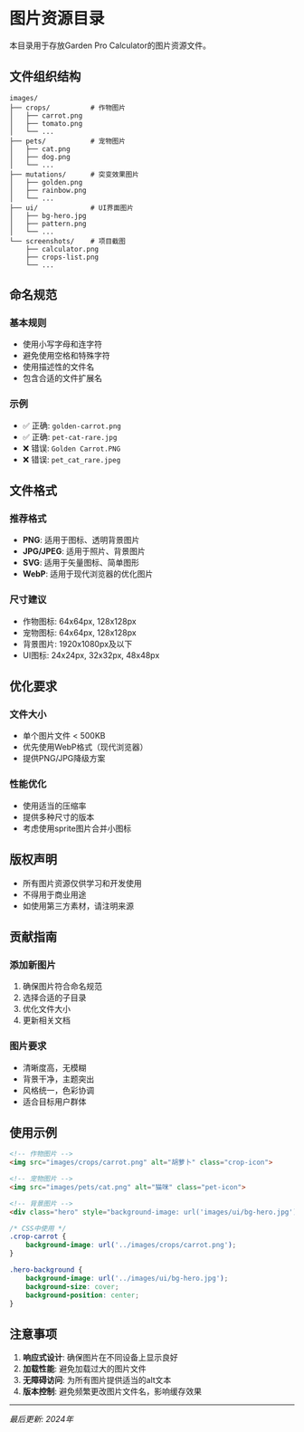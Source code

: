 # 图片资源目录

本目录用于存放Garden Pro Calculator的图片资源文件。

## 文件组织结构

```
images/
├── crops/          # 作物图片
│   ├── carrot.png
│   ├── tomato.png
│   └── ...
├── pets/           # 宠物图片
│   ├── cat.png
│   ├── dog.png
│   └── ...
├── mutations/      # 突变效果图片
│   ├── golden.png
│   ├── rainbow.png
│   └── ...
├── ui/             # UI界面图片
│   ├── bg-hero.jpg
│   ├── pattern.png
│   └── ...
└── screenshots/    # 项目截图
    ├── calculator.png
    ├── crops-list.png
    └── ...
```

## 命名规范

### 基本规则
- 使用小写字母和连字符
- 避免使用空格和特殊字符
- 使用描述性的文件名
- 包含合适的文件扩展名

### 示例
- ✅ 正确: `golden-carrot.png`
- ✅ 正确: `pet-cat-rare.jpg`
- ❌ 错误: `Golden Carrot.PNG`
- ❌ 错误: `pet_cat_rare.jpeg`

## 文件格式

### 推荐格式
- **PNG**: 适用于图标、透明背景图片
- **JPG/JPEG**: 适用于照片、背景图片
- **SVG**: 适用于矢量图标、简单图形
- **WebP**: 适用于现代浏览器的优化图片

### 尺寸建议
- 作物图标: 64x64px, 128x128px
- 宠物图标: 64x64px, 128x128px
- 背景图片: 1920x1080px及以下
- UI图标: 24x24px, 32x32px, 48x48px

## 优化要求

### 文件大小
- 单个图片文件 < 500KB
- 优先使用WebP格式（现代浏览器）
- 提供PNG/JPG降级方案

### 性能优化
- 使用适当的压缩率
- 提供多种尺寸的版本
- 考虑使用sprite图片合并小图标

## 版权声明

- 所有图片资源仅供学习和开发使用
- 不得用于商业用途
- 如使用第三方素材，请注明来源

## 贡献指南

### 添加新图片
1. 确保图片符合命名规范
2. 选择合适的子目录
3. 优化文件大小
4. 更新相关文档

### 图片要求
- 清晰度高，无模糊
- 背景干净，主题突出
- 风格统一，色彩协调
- 适合目标用户群体

## 使用示例

```html
<!-- 作物图片 -->
<img src="images/crops/carrot.png" alt="胡萝卜" class="crop-icon">

<!-- 宠物图片 -->
<img src="images/pets/cat.png" alt="猫咪" class="pet-icon">

<!-- 背景图片 -->
<div class="hero" style="background-image: url('images/ui/bg-hero.jpg')"></div>
```

```css
/* CSS中使用 */
.crop-carrot {
    background-image: url('../images/crops/carrot.png');
}

.hero-background {
    background-image: url('../images/ui/bg-hero.jpg');
    background-size: cover;
    background-position: center;
}
```

## 注意事项

1. **响应式设计**: 确保图片在不同设备上显示良好
2. **加载性能**: 避免加载过大的图片文件
3. **无障碍访问**: 为所有图片提供适当的alt文本
4. **版本控制**: 避免频繁更改图片文件名，影响缓存效果

---

*最后更新: 2024年* 